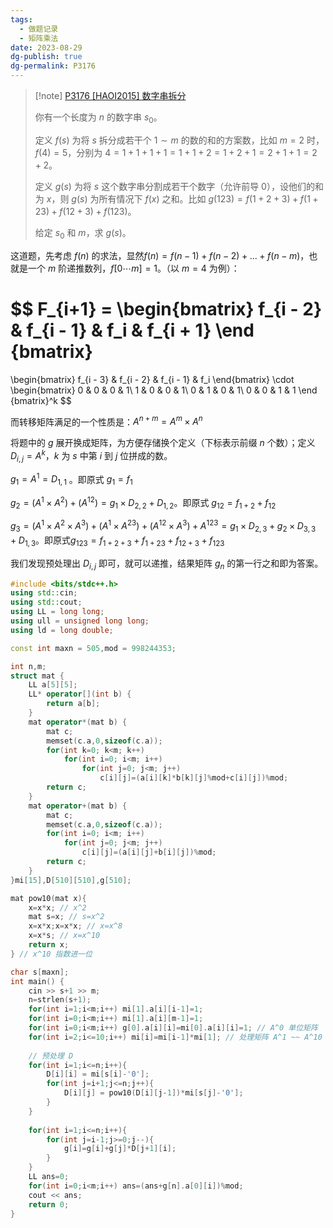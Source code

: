 ```yaml
---
tags:
  - 做题记录
  - 矩阵乘法
date: 2023-08-29
dg-publish: true
dg-permalink: P3176
---
```



> [!note] [P3176 [HAOI2015] 数字串拆分](https://www.luogu.com.cn/problem/P3176)
> 
> 你有一个长度为 $n$ 的数字串 $s_0$。
> 
> 定义 $f(s)$ 为将 $s$ 拆分成若干个 $1 \sim m$ 的数的和的方案数，比如 $m=2$ 时，$f(4)=5$，分别为 $4=1+1+1+1=1+1+2=1+2+1=2+1+1=2+2$。
> 
> 定义 $g(s)$ 为将 $s$ 这个数字串分割成若干个数字（允许前导 $0$），设他们的和为 $x$，则 $g(s)$ 为所有情况下 $f(x)$ 之和。比如 $g(123)=f(1+2+3)+f(1+23)+f(12+3)+f(123)$。
> 
> 给定 $s_0$ 和 $m$，求 $g(s)$。

这道题，先考虑 $f(n)$ 的求法，显然$f(n) = f(n-1) + f(n-2) + ... + f(n-m)$，也就是一个 $m$ 阶递推数列，$f[0\cdots m] = 1$。（以 $m = 4$ 为例）：

$$
F_{i+1} = 
\begin{bmatrix}
f_{i - 2} & f_{i - 1} & f_i & f_{i + 1}
\end {bmatrix}
= 
\begin{bmatrix} 
f_{i - 3} & f_{i - 2} & f_{i - 1} & f_i
\end{bmatrix}
\cdot 
\begin{bmatrix}
0 & 0 & 0 & 1\\
1 & 0 & 0 & 1\\
0 & 1 & 0 & 1\\
0 & 0 & 1 & 1
\end {bmatrix}^k
$$

而转移矩阵满足的一个性质是：$A^{n+m}=A^m\times A^n$

将题中的 $g$ 展开换成矩阵，为方便存储换个定义（下标表示前缀 $n$ 个数）；定义 $D_{i,j}=A^k$，$k$ 为 $s$ 中第 $i$ 到 $j$ 位拼成的数。

$g_1=A^1=D_{1,1}$ 。即原式 $g_1=f_1$

$g_2=(A^1\times A^2)+(A^{12})=g_1\times D_{2,2}+D_{1,2}$。即原式 $g_{12}=f_{1+2}+f_{12}$

$g_3=(A^1\times A^2\times A^3)+(A^1\times A^{23})+(A^{12}\times A^3)+A^{123}=g_1\times D_{2,3}+g_2\times D_{3,3}+D_{1,3}$。即原式$g_{123}=f_{1+2+3}+f_{1+23}+f_{12+3}+f_{123}$

我们发现预处理出 $D_{i,j}$ 即可，就可以递推，结果矩阵 $g_n$ 的第一行之和即为答案。

```cpp
#include <bits/stdc++.h>
using std::cin;
using std::cout;
using LL = long long;
using ull = unsigned long long;
using ld = long double;

const int maxn = 505,mod = 998244353;

int n,m;
struct mat {
	LL a[5][5];
	LL* operator[](int b) {
		return a[b];
	}
	mat operator*(mat b) {
		mat c;
		memset(c.a,0,sizeof(c.a));
		for(int k=0; k<m; k++)
			for(int i=0; i<m; i++)
				for(int j=0; j<m; j++)
					c[i][j]=(a[i][k]*b[k][j]%mod+c[i][j])%mod;
		return c;
	}
	mat operator+(mat b) {
		mat c;
		memset(c.a,0,sizeof(c.a));
		for(int i=0; i<m; i++)
			for(int j=0; j<m; j++)
				c[i][j]=(a[i][j]+b[i][j])%mod;
		return c;
	}
}mi[15],D[510][510],g[510];

mat pow10(mat x){
	x=x*x; // x^2
	mat s=x; // s=x^2
	x=x*x;x=x*x; // x=x^8
	x=x*s; // x=x^10
	return x;
} // x^10 指数进一位 

char s[maxn];
int main() {
	cin >> s+1 >> m;
	n=strlen(s+1);
	for(int i=1;i<m;i++) mi[1].a[i][i-1]=1;
	for(int i=0;i<m;i++) mi[1].a[i][m-1]=1;
	for(int i=0;i<m;i++) g[0].a[i][i]=mi[0].a[i][i]=1; // A^0 单位矩阵 
	for(int i=2;i<=10;i++) mi[i]=mi[i-1]*mi[1]; // 处理矩阵 A^1 ~~ A^10
	
	// 预处理 D
	for(int i=1;i<=n;i++){
		D[i][i] = mi[s[i]-'0'];
		for(int j=i+1;j<=n;j++){
			D[i][j] = pow10(D[i][j-1])*mi[s[j]-'0'];
		}
	}
	
	for(int i=1;i<=n;i++){
		for(int j=i-1;j>=0;j--){
			g[i]=g[i]+g[j]*D[j+1][i];
		}
	}
	LL ans=0;
	for(int i=0;i<m;i++) ans=(ans+g[n].a[0][i])%mod;
	cout << ans;
	return 0;
}
```